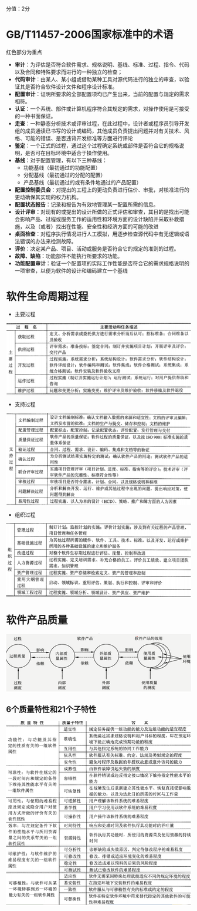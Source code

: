分值：2分

# GB/T11457-2006国家标准中的术语
红色部分为重点

- **审计**：为评估是否符合软件需求、规格说明、基线、标准、过程、指令、代码以及合同和特殊要求而进行的一种独立的检查；
- **代码审计**：由某人、某小组或借助某种工具对源代码进行的独立的审查，以验证其是否符合软件设计文件和程序设计标准。
- **配置审计**：证明所要求的全部配置项均已产生出来，当前的配置与规定的需求相符。
- **认证**：一个系统、部件或计算机程序符合其规定的需求，对操作使用是可接受的一种书面保证。
- **走查**：一种静态分析技术或评审过程，在此过程中，设计者或程序员引导开发组的成员通读已书写的设计或编码，其他成员负责提出问题并对有关技术、风格、可能的错误、是否违背开发标准等方面进行评论
- **鉴定**：一个正式的过程，通过这个过程确定系统或部件是否符合它的规格说明，是否可在目标环境中适合于操作使用。
- **基线**：对于配置管理，有以下三种基线： 
   - 功能基线（最初通过的功能配置）
   - 分配基线（最初通过的分配的配置）
   - 产品基线（最初通过的或有条件地通过的产品配置）
- **配置控制委员会**：对提出的工程上的更动负责进行估价、审批，对核准进行的更动确保其实现的权力机构。
- **配置状态报告**：记录和报告为有效地管理某一配置所需的信息。
- **设计评审**：对现有的或提出的设计所做的正式评估和审查，其目的是找出可能会影响产品、过程或服务工作的适用性和环境方面的设计缺陷并采取补救措施，以及（或者）找出在性能、安全性和经济方面的可能的改进
- **桌面检查**：对程序执行情况进行人工模拟，用逐步检查源代码中有无逻辑或语法错误的办法来检测故障。
- **评价**：决定某产品、项目、活动或服务是否符合它的规定的准则的过程。
- **故障、缺陷**：功能部件不能执行所要求的功能。
- **功能配置审计**：验证一个配置项的实际工作性能是否符合它的需求规格说明的一项审查，以便为软件的设计和编码建立一个基线




# 软件生命周期过程

- 主要过程

![未命名图片.png](.assets/1585288519104-bd5fc5a9-d2b6-4112-bbb9-5cc8b60d7b6e.png)

- 支持过程

![未命名图片.png](.assets/1585288547750-795b5d23-8f07-442a-8ace-fae21729dfdb.png)

- 组织过程

![未命名图片.png](.assets/1585288580578-ac0b3ae8-5dd8-49a6-a452-62fa49995872.png)

# 软件产品质量
![image.png](.assets/1585288591425-528e0d9a-cd58-4d06-993a-4d9d9cb90a5d.png)

## 6个质量特性和21个子特性
![未命名图片.png](.assets/1585288626591-55160694-817d-467b-8e18-4d5d688d8760.png)
